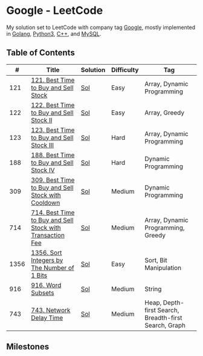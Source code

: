# Google - LeetCode

My solution set to LeetCode with company tag [Google](https://leetcode.com/company/google/), mostly implemented in [Golang](./Golang/), [Python3](./Python3/), [C++](./C++/), and [MySQL](./MySQL/).

## Table of Contents

| # | Title | Solution | Difficulty | Tag |
| - | - | - | - | - |
| 121 | [121. Best Time to Buy and Sell Stock](https://leetcode.com/problems/best-time-to-buy-and-sell-stock/) | [Sol](./121.java) | Easy | Array, Dynamic Programming |
| 122 | [122. Best Time to Buy and Sell Stock II](https://leetcode.com/problems/best-time-to-buy-and-sell-stock-ii/) | [Sol](./122.java) | Easy | Array, Greedy |
| 123 | [123. Best Time to Buy and Sell Stock III](https://leetcode.com/problems/best-time-to-buy-and-sell-stock-iii/) | [Sol](./123.java) | Hard | Array, Dynamic Programming |
| 188 | [188. Best Time to Buy and Sell Stock IV](https://leetcode.com/problems/best-time-to-buy-and-sell-stock-iv/) | [Sol](./188.java) | Hard | Dynamic Programming |
| 309 | [309. Best Time to Buy and Sell Stock with Cooldown](https://leetcode.com/problems/best-time-to-buy-and-sell-stock-with-cooldown/) | [Sol](./309.java) | Medium | Dynamic Programming |
| 714 | [714. Best Time to Buy and Sell Stock with Transaction Fee](https://leetcode.com/problems/best-time-to-buy-and-sell-stock-with-transaction-fee/) | [Sol](./714.java) | Medium | Array, Dynamic Programming, Greedy |
| 1356 | [1356. Sort Integers by The Number of 1 Bits](https://leetcode.com/problems/sort-integers-by-the-number-of-1-bits/) | [Sol](./1356.java) | Easy | Sort, Bit Manipulation |
| 916 | [916. Word Subsets](https://leetcode.com/problems/word-subsets/) | [Sol](./916.java) | Medium | String |
| 743 | [743. Network Delay Time](https://leetcode.com/problems/network-delay-time/) | [Sol](./743.java) | Medium | Heap, Depth-first Search, Breadth-first Search, Graph |

## Milestones
